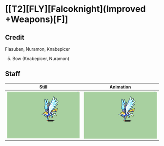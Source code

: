 # [\[T2\]\[FLY\]\[Falcoknight\]\(Improved +Weapons\)\[F\]]

## Credit

Flasuban, Nuramon, Knabepicer

5. Bow (Knabepicer, Nuramon)
	
## Staff

| Still | Animation |
| :---: | :-------: |
| ![Staff still](./Staff_000.png) | ![Staff animation](./Staff.gif) |
